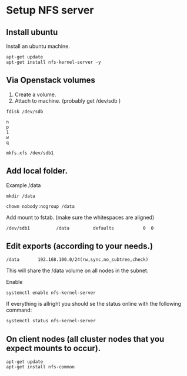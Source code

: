 

# Setup NFS server



## Install ubuntu
Install an ubuntu machine.

```
apt-get update
apt-get install nfs-kernel-server -y
```

## Via Openstack volumes
1. Create a volume.
2. Attach to machine. (probably get /dev/sdb )

```
fdisk /dev/sdb

n
p
1
w
q

```

```
mkfs.xfs /dev/sdb1
```

## Add local folder.
Example /data
```
mkdir /data
```
```
chown nobody:nogroup /data
```
Add mount to fstab.  (make sure the whitespaces are aligned)
```
/dev/sdb1          /data         defaults           0  0
```

## Edit exports (according to your needs.)
```
/data       192.168.100.0/24(rw,sync,no_subtree,check)
```
This will share the /data volume on all nodes in the subnet.

Enable
```
systemctl enable nfs-kernel-server
```
If everything is allright you should se the status online with the following command:
```
systemctl status nfs-kernel-server
```

## On client nodes (all cluster nodes that you expect mounts to occur).

```
apt-get update
apt-get install nfs-common
```